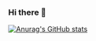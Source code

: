 ### Hi there 👋
[![Anurag's GitHub stats](https://github-readme-stats.vercel.app/apiyanggenjellyanuraghazra)](https://github.com/anuraghazra/github-readme-stats)

<!--
**yanggengjelly/yanggengjelly** is a ✨ _special_ ✨ repository because its `README.md` (this file) appears on your GitHub profile.

Here are some ideas to get you started:

- 🔭 I’m currently working on ...
- 🌱 I’m currently learning ...
- 👯 I’m looking to collaborate on ...
- 🤔 I’m looking for help with ...
- 💬 Ask me about ...
- 📫 How to reach me: ...
- 😄 Pronouns: ...
- ⚡ Fun fact: ...
-->
